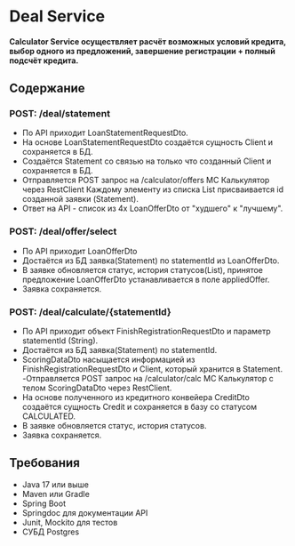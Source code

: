 # Deal Service

#### Calculator Service осуществляет расчёт возможных условий кредита, выбор одного из предложений, завершение регистрации + полный подсчёт кредита.

## Содержание

### POST: /deal/statement

- По API приходит LoanStatementRequestDto.
- На основе LoanStatementRequestDto создаётся сущность Client и сохраняется в БД.
- Создаётся Statement со связью на только что созданный Client и сохраняется в БД.
- Отправляется POST запрос на /calculator/offers МС Калькулятор через RestClient
  Каждому элементу из списка List<LoanOfferDto> присваивается id созданной заявки (Statement).
- Ответ на API - список из 4х LoanOfferDto от "худшего" к "лучшему".

### POST: /deal/offer/select

- По API приходит LoanOfferDto
- Достаётся из БД заявка(Statement) по statementId из LoanOfferDto.
- В заявке обновляется статус, история статусов(List<StatementStatusHistoryDto>), принятое предложение LoanOfferDto
  устанавливается в поле appliedOffer.
- Заявка сохраняется.

### POST: /deal/calculate/{statementId}

- По API приходит объект FinishRegistrationRequestDto и параметр statementId (String).
- Достаётся из БД заявка(Statement) по statementId.
- ScoringDataDto насыщается информацией из FinishRegistrationRequestDto и Client, который хранится в Statement.
  -Отправляется POST запрос на /calculator/calc МС Калькулятор с телом ScoringDataDto через RestClient.
- На основе полученного из кредитного конвейера CreditDto создаётся сущность Credit и сохраняется в базу со статусом
  CALCULATED.
- В заявке обновляется статус, история статусов.
- Заявка сохраняется.

## Требования

- Java 17 или выше
- Maven или Gradle
- Spring Boot
- Springdoc для документации API
- Junit, Mockito для тестов
- СУБД Postgres 